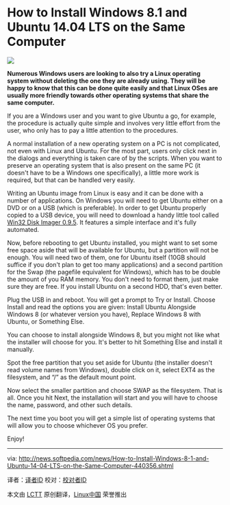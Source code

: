 How to Install Windows 8.1 and Ubuntu 14.04 LTS on the Same Computer
================================================================================
![](http://i1-news.softpedia-static.com/images/news2/How-to-Install-Windows-8-1-and-Ubuntu-14-04-LTS-on-the-Same-Computer-440356-2.jpg)

**Numerous Windows users are looking to also try a Linux operating system without deleting the one they are already using. They will be happy to know that this can be done quite easily and that Linux OSes are usually more friendly towards other operating systems that share the same computer.**

If you are a Windows user and you want to give Ubuntu a go, for example, the procedure is actually quite simple and involves very little effort from the user, who only has to pay a little attention to the procedures.

A normal installation of a new operating system on a PC is not complicated, not even with Linux and Ubuntu. For the most part, users only click next in the dialogs and everything is taken care of by the scripts. When you want to preserve an operating system that is also present on the same PC (it doesn't have to be a Windows one specifically), a little more work is required, but that can be handled very easily.

Writing an Ubuntu image from Linux is easy and it can be done with a number of applications. On Windows you will need to get Ubuntu either on a DVD or on a USB (which is preferable). In order to get Ubuntu properly copied to a USB device, you will need to download a handy little tool called [Win32 Disk Imager 0.9.5][1]. It features a simple interface and it's fully automated.

Now, before rebooting to get Ubuntu installed, you might want to set some free space aside that will be available for Ubuntu, but a partition will not be enough. You will need two of them, one for Ubuntu itself (10GB should suffice if you don't plan to get too many applications) and a second partition for the Swap (the pagefile equivalent for Windows), which has to be double the amount of you RAM memory. You don't need to format them, just make sure they are free. If you install Ubuntu on a second HDD, that's even better.

Plug the USB in and reboot. You will get a prompt to Try or Install. Choose Install and read the options you are given: Install Ubuntu Alongside Windows 8 (or whatever version you have), Replace Windows 8 with Ubuntu, or Something Else.

You can choose to install alongside Windows 8, but you might not like what the installer will choose for you. It's better to hit Something Else and install it manually.

Spot the free partition that you set aside for Ubuntu (the installer doesn't read volume names from Windows), double click on it, select EXT4 as the filesystem, and “/” as the default mount point.

Now select the smaller partition and choose SWAP as the filesystem. That is all. Once you hit Next, the installation will start and you will have to choose the name, password, and other such details.

The next time you boot you will get a simple list of operating systems that will allow you to choose whichever OS you prefer.

Enjoy!

--------------------------------------------------------------------------------

via: http://news.softpedia.com/news/How-to-Install-Windows-8-1-and-Ubuntu-14-04-LTS-on-the-Same-Computer-440356.shtml

译者：[译者ID](https://github.com/译者ID) 校对：[校对者ID](https://github.com/校对者ID)

本文由 [LCTT](https://github.com/LCTT/TranslateProject) 原创翻译，[Linux中国](http://linux.cn/) 荣誉推出

[1]:http://www.softpedia.com/get/CD-DVD-Tools/Data-CD-DVD-Burning/Win32-Disk-Imager.shtml
